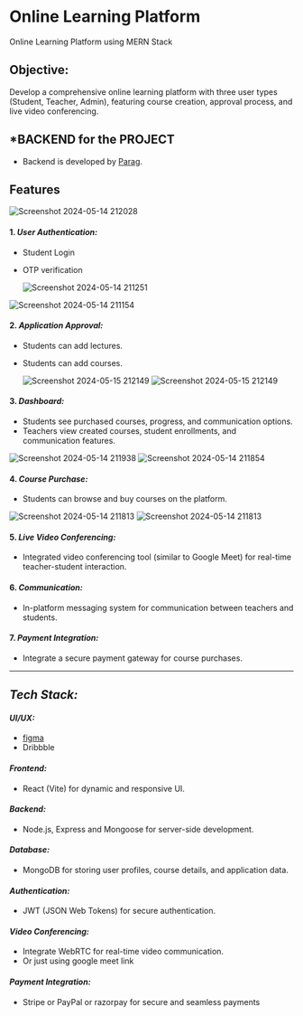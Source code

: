 
# Online Learning Platform

Online Learning Platform using MERN Stack

## Objective:

Develop a comprehensive online learning platform with three user types (Student, Teacher, Admin), featuring course creation, approval process, and live video conferencing.

## *BACKEND for the PROJECT
   - Backend is developed by [Parag](https://github.com/Aafrein11).

## Features
![Screenshot 2024-05-14 212028](https://github.com/Aafrein11/Online-Learning-Platform/blob/0dea259acbcf30abc0f4c60e46d3a5b7c0f69926/sreenshots/WhatsApp%20Image%202024-11-28%20at%2011.10.05%20AM.jpeg)


#### 1. *User Authentication:*
   - Student Login
   - OTP verification

     ![Screenshot 2024-05-14 211251](https://github.com/Aafrein11/Online-Learning-Platform/blob/a4ec56f32a9011063fb60b5e70dfada59a97ce6e/sreenshots/Screenshot%202024-11-28%20110253.png)

![Screenshot 2024-05-14 211154](https://github.com/Aafrein11/Online-Learning-Platform/blob/6db0383eef8a76ff22677b5dd3fe6a7400ede2fc/sreenshots/Screenshot%202024-11-28%20110337.png)

#### 2. *Application Approval:*
   - Students can add lectures.
   - Students can add courses.

     ![Screenshot 2024-05-15 212149](https://github.com/Aafrein11/Online-Learning-Platform/blob/19544338ebba4fafe96fc35db6e0692479f37b36/sreenshots/Screenshot%202024-11-28%20110546.png)
      ![Screenshot 2024-05-15 212149](https://github.com/Aafrein11/Online-Learning-Platform/blob/8e516c64bf1e142e24f82194c7d5a4390044de4b/sreenshots/Screenshot%202024-11-28%20110648.png)


#### 3. *Dashboard:*
   - Students see purchased courses, progress, and communication options.
   - Teachers view created courses, student enrollments, and communication features.

     
![Screenshot 2024-05-14 211938](https://github.com/Aafrein11/Online-Learning-Platform/blob/1c98e09448b3823cb0248ca3e1bd0cf3417f3630/sreenshots/Screenshot%202024-11-28%20110623.png)
![Screenshot 2024-05-14 211854](https://github.com/Aafrein11/Online-Learning-Platform/blob/ae1f6d9275c20d7390a31bc5d2a13142b3b9a170/sreenshots/Screenshot%202024-11-28%20110145.png)
#### 4. *Course Purchase:*

   - Students can browse and buy courses on the platform.
     
![Screenshot 2024-05-14 211813](https://github.com/Aafrein11/Online-Learning-Platform/blob/cfb6387aec79aca80b3c305751d50e747c712698/sreenshots/Screenshot%202024-11-28%20110456.png)
![Screenshot 2024-05-14 211813](https://github.com/Aafrein11/Online-Learning-Platform/blob/36c9fffa42ac857437cbfd9037ac06563cf0a81d/sreenshots/Screenshot%202024-11-28%20110519.png)


#### 5. *Live Video Conferencing:*
   - Integrated video conferencing tool (similar to Google Meet) for real-time teacher-student interaction.

#### 6. *Communication:*
   - In-platform messaging system for communication between teachers and students.

#### 7. *Payment Integration:*
   - Integrate a secure payment gateway for course purchases.

----


## *Tech Stack:*

#### *UI/UX:*
  - [figma](https://www.figma.com/file/6b4R8evBkii6mI53IA4vSS/Online-Learning-Platform?type=design&node-id=0-1&mode=design&t=HBUPk2hRYW3ioAUj-0) 
  - Dribbble

#### *Frontend:*
  - React (Vite) for dynamic and responsive UI.

#### *Backend:*
  - Node.js, Express and Mongoose for server-side development.

#### *Database:*
  - MongoDB for storing user profiles, course details, and application data.

#### *Authentication:*
  - JWT (JSON Web Tokens) for secure authentication.

#### *Video Conferencing:*
  - Integrate WebRTC for real-time video communication.
  - Or just using google meet link

#### *Payment Integration:*
  - Stripe or PayPal or razorpay for secure and seamless payments

